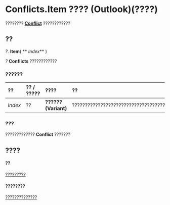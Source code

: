 
# Conflicts.Item ???? (Outlook)(????)

????????  **[Conflict](a7c8f12a-08ba-9fff-60b8-a02d1c7f6f33.md)** ????????????


## ??

 _?_. **Item**( ** _Index_** )

 _?_ **Conflicts** ????????????


### ??????



|**??**|**?? / ?????**|**????**|**??**|
|:-----|:-----|:-----|:-----|
| _Index_|??|**?????? (Variant)**|??????????????????????????????????????????????????????|

### ???

????????????? **Conflict** ???????


## ????


#### ??


[?????????](c4e1c060-519a-a6d1-8fb2-c7dfa1e3e66f.md)
#### ????????


[??????????????](http://msdn.microsoft.com/library/dcc61922-d119-1bb9-c175-a80a73599559%28Office.15%29.aspx)